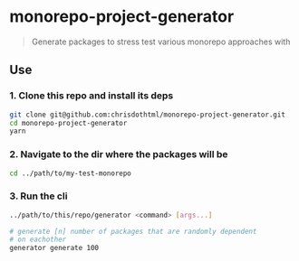 # monorepo-project-generator

> Generate packages to stress test various monorepo approaches with

## Use

### 1. Clone this repo and install its deps

```sh
git clone git@github.com:chrisdothtml/monorepo-project-generator.git
cd monorepo-project-generator
yarn
```

### 2. Navigate to the dir where the packages will be

```sh
cd ../path/to/my-test-monorepo
```

### 3. Run the cli

```sh
../path/to/this/repo/generator <command> [args...]

# generate [n] number of packages that are randomly dependent
# on eachother
generator generate 100
```
